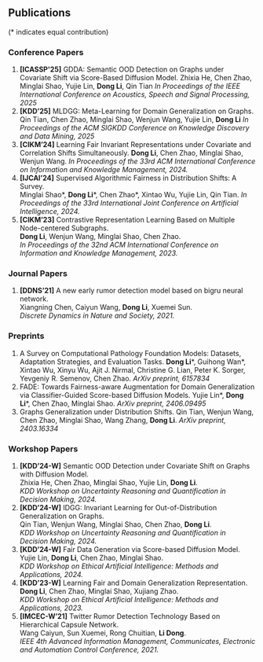 ## Publications
(* indicates equal contribution)

### Conference Papers

1. **[ICASSP'25]** GDDA: Semantic OOD Detection on Graphs under Covariate Shift via Score-Based Diffusion Model.
Zhixia He, Chen Zhao, Minglai Shao, Yujie Lin, **Dong Li**, Qin Tian
_In Proceedings of the IEEE International Conference on Acoustics, Speech and Signal Processing, 2025_
2. **[KDD’25]** MLDGG: Meta-Learning for Domain Generalization on Graphs.
Qin Tian, Chen Zhao, Minglai Shao, Wenjun Wang, Yujie Lin, **Dong Li**
_In Proceedings of the ACM SIGKDD Conference on Knowledge Discovery and Data Mining, 2025_
3. **[CIKM’24]** Learning Fair Invariant Representations under Covariate and Correlation Shifts Simultaneously. 
**Dong Li**, Chen Zhao, Minglai Shao, Wenjun Wang. 
_In Proceedings of the 33rd ACM International Conference on Information and Knowledge Management, 2024._
4. **[IJCAI’24]** Supervised Algorithmic Fairness in Distribution Shifts: A Survey.  
Minglai Shao*, **Dong Li***, Chen Zhao*, Xintao Wu, Yujie Lin, Qin Tian. 
_In Proceedings of the 33rd International Joint Conference on Artificial Intelligence, 2024._
5. **[CIKM’23]** Contrastive Representation Learning Based on Multiple Node-centered Subgraphs.  
**Dong Li**, Wenjun Wang, Minglai Shao, Chen Zhao.  
_In Proceedings of the 32nd ACM International Conference on Information and Knowledge Management, 2023._

### Journal Papers

1. **[DDNS’21]** A new early rumor detection model based on bigru neural network.  
Xiangning Chen, Caiyun Wang, **Dong Li**, Xuemei Sun.  
*_Discrete Dynamics in Nature and Society, 2021._*

### Preprints

1. A Survey on Computational Pathology Foundation Models: Datasets, Adaptation Strategies, and Evaluation Tasks.
**Dong Li***, Guihong Wan*, Xintao Wu, Xinyu Wu, Ajit J. Nirmal, Christine G. Lian, Peter K. Sorger, Yevgeniy R. Semenov, Chen Zhao.
_ArXiv preprint, 6157834_
2. FADE: Towards Fairness-aware Augmentation for Domain Generalization via Classifier-Guided Score-based Diffusion Models.
Yujie Lin*, **Dong Li***, Chen Zhao, Minglai Shao.
_ArXiv preprint, 2406.09495_
3. Graphs Generalization under Distribution Shifts.
Qin Tian, Wenjun Wang, Chen Zhao, Minglai Shao, Wang Zhang, **Dong Li**.
_ArXiv preprint, 2403.16334_
   

### Workshop Papers

1. **[KDD’24-W]** Semantic OOD Detection under Covariate Shift on Graphs with Diffusion Model.  
Zhixia He, Chen Zhao, Minglai Shao, Yujie Lin, **Dong Li**.  
*_KDD Workshop on Uncertainty Reasoning and Quantification in Decision Making, 2024._*
2. **[KDD’24-W]** IDGG: Invariant Learning for Out-of-Distribution Generalization on Graphs.  
Qin Tian, Wenjun Wang, Minglai Shao, Chen Zhao, **Dong Li**.  
*_KDD Workshop on Uncertainty Reasoning and Quantification in Decision Making, 2024._*
3. **[KDD’24-W]** Fair Data Generation via Score-based Diffusion Model.  
Yujie Lin, **Dong Li**, Chen Zhao, Minglai Shao.  
*_KDD Workshop on Ethical Artificial Intelligence: Methods and Applications, 2024._*
4. **[KDD’23-W]** Learning Fair and Domain Generalization Representation.  
**Dong Li**, Chen Zhao, Minglai Shao, Xujiang Zhao.  
*_KDD Workshop on Ethical Artificial Intelligence: Methods and Applications, 2023._*
5. **[IMCEC-W’21]** Twitter Rumor Detection Technology Based on Hierarchical Capsule Network.  
Wang Caiyun, Sun Xuemei, Rong Chuitian, **Li Dong**.  
*_IEEE 4th Advanced Information Management, Communicates, Electronic and Automation Control Conference, 2021._*
